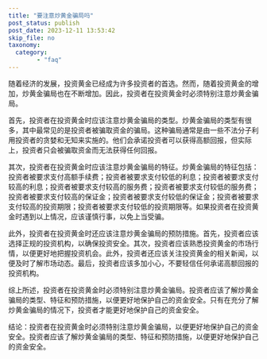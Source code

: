 ```yaml
---
title: "要注意炒黄金骗局吗"
post_status: publish
post_date: 2023-12-11 13:53:42
skip_file: no
taxonomy:
  category:
        - "faq"
---
```


随着经济的发展，投资黄金已经成为许多投资者的首选。然而，随着投资黄金的增加，炒黄金骗局也在不断增加。因此，投资者在投资黄金时必须特别注意炒黄金骗局。

首先，投资者在投资黄金时应该注意炒黄金骗局的类型。炒黄金骗局的类型有很多，其中最常见的是投资者被骗取资金的骗局。这种骗局通常是由一些不法分子利用投资者的贪婪和无知来实施的。他们会承诺投资者可以获得高额回报，但实际上，投资者只会被骗取资金而无法获得任何回报。

其次，投资者在投资黄金时应该注意炒黄金骗局的特征。炒黄金骗局的特征包括：投资者被要求支付高额手续费；投资者被要求支付较低的利息；投资者被要求支付较高的利息；投资者被要求支付较高的服务费；投资者被要求支付较低的服务费；投资者被要求支付较高的保证金；投资者被要求支付较低的保证金；投资者被要求支付较高的投资期限；投资者被要求支付较低的投资期限等。如果投资者在投资黄金时遇到以上情况，应该谨慎行事，以免上当受骗。

此外，投资者在投资黄金时还应该注意炒黄金骗局的预防措施。首先，投资者应该选择正规的投资机构，以确保投资安全。其次，投资者应该熟悉投资黄金的市场行情，以便更好地把握投资机会。此外，投资者还应该关注投资黄金的相关新闻，以便及时了解市场动态。最后，投资者应该多加小心，不要轻信任何承诺高额回报的投资机构。

综上所述，投资者在投资黄金时必须特别注意炒黄金骗局。投资者应该了解炒黄金骗局的类型、特征和预防措施，以便更好地保护自己的资金安全。只有在充分了解炒黄金骗局的情况下，投资者才能更好地保护自己的资金安全。

结论：投资者在投资黄金时必须特别注意炒黄金骗局，以便更好地保护自己的资金安全。投资者应该了解炒黄金骗局的类型、特征和预防措施，以便更好地保护自己的资金安全。
